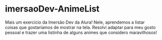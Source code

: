 # imersaoDev-AnimeList

Mais um exercício da Imersão Dev da Alura! Nele, aprendemos a listar coisas que gostaríamos de mostrar na tela. Resolvi adaptar para meu gosto pessoal e trazer uma listinha de alguns animes que considero maravilhosos!
